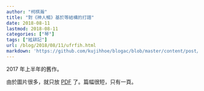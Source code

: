 ```yaml
---
author: "柯棋瀚"
title: "對《神人暢》基於等結構的打譜"
date: 2018-08-11
lastmod: 2018-08-11
categories: ["琴"]
tags: ["絃耕記"]
url: /blog/2018/08/11/ufrfih.html
markdown: 'https://github.com/kujihhoe/blogac/blob/master/content/post/2018-08-11-ufrfih.md'
---
```

<!--more-->

2017 年上半年的舊作。

由於圖片很多，就只放 [PDF](https://github.com/kujihhoe/blog-files/raw/master/对《神人畅》基于等结构的打谱.pdf) 了。篇幅很短，只有一頁。
